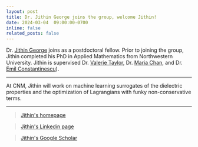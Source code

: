 ```yaml
---
layout: post
title: Dr. Jithin George joins the group, welcome Jithin!
date: 2024-03-04  09:00:00-0700
inline: false
related_posts: false
---
```


Dr.  <a href="https://dirivian.github.io/">Jithin George</a> joins as a postdoctoral fellow. Prior to joining the group, Jithin completed his PhD in Applied Mathematics from  Northwestern University. Jithin is supervised Dr. <a href="https://www.anl.gov/profile/valerie-e-taylor">Valerie Taylor</a>, Dr. <a href="https://www.anl.gov/profile/maria-k-chan">Maria Chan</a>, and Dr. <a href="https://web.cels.anl.gov/~emconsta/">Emil Constantinescu</a>). 

---

At CNM, Jithin will work on machine learning surrogates of the dielectric properties and the optimization of Lagrangians with funky non-conservative terms. 

---

> <a href="https://dirivian.github.io/">Jithin's homepage</a> 

> <a href="https://www.linkedin.com/in/jithin-george-0b62519a/">Jithin's Linkedin page</a> 

> <a href="https://scholar.google.com/citations?user=-Go8DD4AAAAJ&hl=en">Jithin's Google Scholar </a> 

